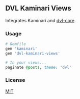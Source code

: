 ## DVL Kaminari Views

Integrates Kaminari and [dvl-core](https://github.com/dobtco/dvl-core).

### Usage

```rb
# Gemfile
gem 'kaminari'
gem 'dvl-kaminari-views'

# In your views...
paginate @posts, theme: 'dvl'
```

### License

[MIT](http://dobtco.mit-license.org/)

